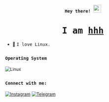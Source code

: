 <p align="center"><samp><b> Hey there! <img src="https://camo.githubusercontent.com/e8e7b06ecf583bc040eb60e44eb5b8e0ecc5421320a92929ce21522dbc34c891/68747470733a2f2f6d656469612e67697068792e636f6d2f6d656469612f6876524a434c467a6361737252346961377a2f67697068792e676966" width="25px"> </b></samp></p>
<p align="center"><h1 align="center"><samp> I am <a href="https://t.me/TraceFS">hhh </a> </samp></h1></p>

<div>
  
  
- 🐧 <samp>I love Linux.

##  
  
<h4><b><samp>Operating System</samp></b></h4>
  
![Linux](https://img.shields.io/badge/Linux-FFD700?style=flat-square&logo=Linux&logoColor=000000)
  
## 

 <h4><b><samp>Connect with me:</samp></b></h4>

[![Instagram](https://img.shields.io/badge/-808080?style=flat-square&logo=instagram&logoColor=red)](https://instagram.com/tracefs.xd)
[![Telegram](https://img.shields.io/badge/-808080?style=flat-square&logo=telegram&logoColor=red)](https://t.me/tracefs) 
